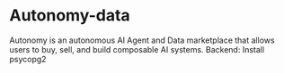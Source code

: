 # Autonomy-data
Autonomy is an autonomous AI Agent and Data marketplace that allows users to buy, sell, and build composable AI systems.
Backend:
Install psycopg2

